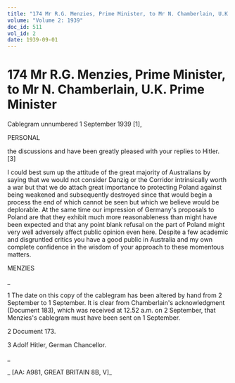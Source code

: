```yaml
---
title: "174 Mr R.G. Menzies, Prime Minister, to Mr N. Chamberlain, U.K. Prime Minister"
volume: "Volume 2: 1939"
doc_id: 511
vol_id: 2
date: 1939-09-01
---
```


# 174 Mr R.G. Menzies, Prime Minister, to Mr N. Chamberlain, U.K. Prime Minister

Cablegram unnumbered 1 September 1939 [1],

PERSONAL

the discussions and have been greatly pleased with your replies to Hitler. [3]

I could best sum up the attitude of the great majority of Australians by saying that we would not consider Danzig or the Corridor intrinsically worth a war but that we do attach great importance to protecting Poland against being weakened and subsequently destroyed since that would begin a process the end of which cannot be seen but which we believe would be deplorable. At the same time our impression of Germany's proposals to Poland are that they exhibit much more reasonableness than might have been expected and that any point blank refusal on the part of Poland might very well adversely affect public opinion even here. Despite a few academic and disgruntled critics you have a good public in Australia and my own complete confidence in the wisdom of your approach to these momentous matters.

MENZIES

_

1 The date on this copy of the cablegram has been altered by hand from 2 September to 1 September. It is clear from Chamberlain's acknowledgment (Document 183), which was received at 12.52 a.m. on 2 September, that Menzies's cablegram must have been sent on 1 September.

2 Document 173.

3 Adolf Hitler, German Chancellor.

_

_ [AA: A981, GREAT BRITAIN 8B, V]_

